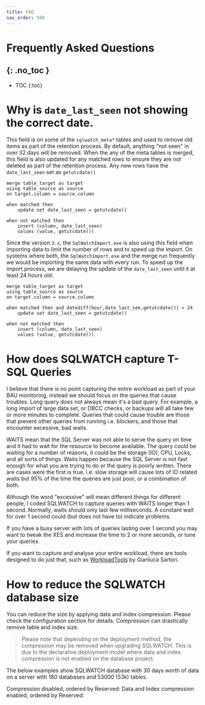 ```yaml
---
title: FAQ
nav_order: 500
---
```


# Frequently Asked Questions
{: .no_toc }
---

- TOC
{:toc}

# Why is `date_last_seen` not showing the correct date.
This field is on some of the `sqlwatch_meta*` tables and used to remove old items as part of the retention process. By default, anything "not seen" in over 32 days will be removed.
When the any of the meta tables is merged, this field is also updated for any matched rows to ensure they are not deleted as part of the retention process. Any new rows have the `date_last_seen` set as `getutcdate()` 

```
merge table_target as target
using table_source as source
on target.column = source.column

when matched then
    update set date_last_seen = getutcdate()

when not matched then
    insert (column, date_last_seen)
    values (value, getutcdate())
```

Since the version `3.x`, the `SqlWatchImport.exe` is also using this field when importing data to limit the number of rows and to speed up the import. On systems where both, the `SqlWatchImport.exe` and the merge run frequently we would be importing the same data with every run. To speed up the import process, we are delaying the update of the `date_last_seen` until it at least 24 hours old:


```
merge table_target as target
using table_source as source
on target.column = source.column

when matched then and datediff(hour,date_last_see,getutcdate()) > 24
    update set date_last_seen = getutcdate()

when not matched then
    insert (column, date_last_seen)
    values (value, getutcdate())
```

# How does SQLWATCH capture T-SQL Queries

I believe that there is no point capturing the entire workload as part of your BAU monitoring, instead we should focus on the queries that cause troubles. Long query does not always mean it's a bad query. For example, a long import of large data set, or DBCC checks, or backups will all take few or more minutes to complete. Queries that could cause trouble are those that prevent other queries from running i.e. blockers, and those that encounter excessive, bad waits. 

WAITS mean that the SQL Server was not able to serve the query on time and it had to wait for the resource to become available. The query could be waiting for a number of reasons, it could be the storage (IO), CPU, Locks, and all sorts of things. Waits happen because the SQL Server is not fast enough for what you are trying to do or the query is poorly written. There are cases were the first is true, i.e. slow storage will cause lots of IO related waits but 95% of the time the queries are just poor, or a combination of both. 

Although the word "excessive" will mean different things for different people, I coded SQLWATCH to capture queries with WAITS longer than 1 second. Normally, waits should only last few milliseconds. A constant wait for over 1 second could (but does not have to) indicate problems.

If you have a busy server with lots of queries lasting over 1 second you may want to tweak the XES and increase the time to 2 or more seconds, or tune your queries.

If you want to capture and analyse your entire workload, there are tools designed to do just that, such as [WorkloadTools](https://github.com/spaghettidba/WorkloadTools) by Gianluca Sartori. 

# How to reduce the SQLWATCH database size

You can reduce the size by applying data and index compression. Please check the configuration section for details. Compression can drastically remove table and index size.
> Please note that depending on the deployment method, the compression may be removed when upgrading SQLWATCH. This is due to the declarative deployment model where data and index compression is not enabled on the database project.

The below examples show SQLWATCH database with 30 days worth of data on a server with 180 databases and 53000 (53k) tables.

Compression disabled, ordered by Reserved:
Data and Index compression enabled, ordered by Reserved:
